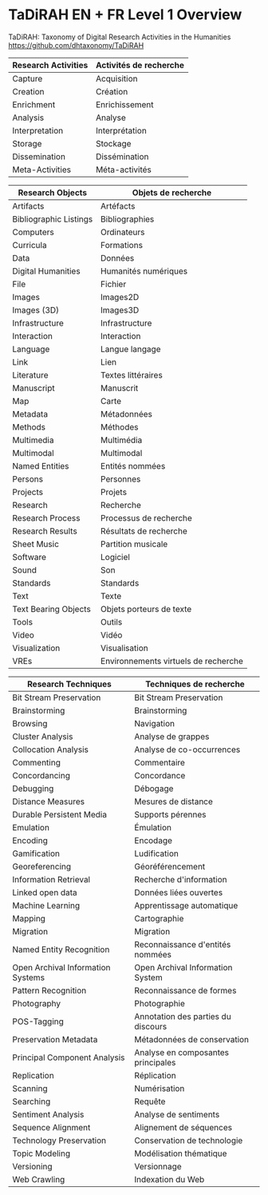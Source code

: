 # TaDiRAH EN + FR Level 1 Overview

TaDiRAH: Taxonomy of Digital Research Activities in the Humanities
<https://github.com/dhtaxonomy/TaDiRAH>


| Research Activities | Activités de recherche |
|---------------------|------------------------|
| Capture             | Acquisition            |
| Creation            | Création               |
| Enrichment          | Enrichissement         |
| Analysis            | Analyse                |
| Interpretation      | Interprétation         |
| Storage             | Stockage               |
| Dissemination       | Dissémination          |
| Meta-Activities     | Méta-activités         |

|    Research Objects    |         Objets de recherche          |
|------------------------|--------------------------------------|
| Artifacts              | Artéfacts                            |
| Bibliographic Listings | Bibliographies                       |
| Computers              | Ordinateurs                          |
| Curricula              | Formations                           |
| Data                   | Données                              |
| Digital Humanities     | Humanités numériques                 |
| File                   | Fichier                              |
| Images                 | Images2D                             |
| Images (3D)            | Images3D                             |
| Infrastructure         | Infrastructure                       |
| Interaction            | Interaction                          |
| Language               | Langue langage                       |
| Link                   | Lien                                 |
| Literature             | Textes littéraires                   |
| Manuscript             | Manuscrit                            |
| Map                    | Carte                                |
| Metadata               | Métadonnées                          |
| Methods                | Méthodes                             |
| Multimedia             | Multimédia                           |
| Multimodal             | Multimodal                           |
| Named Entities         | Entités nommées                      |
| Persons                | Personnes                            |
| Projects               | Projets                              |
| Research               | Recherche                            |
| Research Process       | Processus de recherche               |
| Research Results       | Résultats de recherche               |
| Sheet Music            | Partition musicale                   |
| Software               | Logiciel                             |
| Sound                  | Son                                  |
| Standards              | Standards                            |
| Text                   | Texte                                |
| Text Bearing Objects   | Objets porteurs de texte             |
| Tools                  | Outils                               |
| Video                  | Vidéo                                |
| Visualization          | Visualisation                        |
| VREs                   | Environnements virtuels de recherche |

|        Research Techniques        |      Techniques de recherche       |
|-----------------------------------|------------------------------------|
| Bit Stream Preservation           | Bit Stream Preservation            |
| Brainstorming                     | Brainstorming                      |
| Browsing                          | Navigation                         |
| Cluster Analysis                  | Analyse de grappes                 |
| Collocation Analysis              | Analyse de co-occurrences          |
| Commenting                        | Commentaire                        |
| Concordancing                     | Concordance                        |
| Debugging                         | Débogage                           |
| Distance Measures                 | Mesures de distance                |
| Durable Persistent Media          | Supports pérennes                  |
| Emulation                         | Émulation                          |
| Encoding                          | Encodage                           |
| Gamification                      | Ludification                       |
| Georeferencing                    | Géoréférencement                   |
| Information Retrieval             | Recherche d'information            |
| Linked open data                  | Données liées ouvertes             |
| Machine Learning                  | Apprentissage automatique          |
| Mapping                           | Cartographie                       |
| Migration                         | Migration                          |
| Named Entity Recognition          | Reconnaissance d'entités nommées   |
| Open Archival Information Systems | Open Archival Information System   |
| Pattern Recognition               | Reconnaissance de formes           |
| Photography                       | Photographie                       |
| POS-Tagging                       | Annotation des parties du discours |
| Preservation Metadata             | Métadonnées de conservation        |
| Principal Component Analysis      | Analyse en composantes principales |
| Replication                       | Réplication                        |
| Scanning                          | Numérisation                       |
| Searching                         | Requête                            |
| Sentiment Analysis                | Analyse de sentiments              |
| Sequence Alignment                | Alignement de séquences            |
| Technology Preservation           | Conservation de technologie        |
| Topic Modeling                    | Modélisation thématique            |
| Versioning                        | Versionnage                        |
| Web Crawling                      | Indexation du Web                  |
